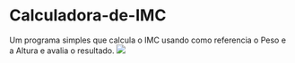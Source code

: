 # Calculadora-de-IMC
Um programa simples que calcula o IMC usando como referencia o Peso e a Altura e avalia o resultado.
<img src="https://i.imgur.com/zyZOJN4.png">
